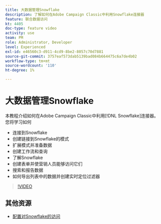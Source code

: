 ```yaml
---
title: 大数据管理Snowflake
description: 了解如何在Adobe Campaign Classic中利用Snowflake连接器
feature: 联合数据访问
kt: 4405
doc-type: feature video
activity: use
team: PM
role: Administrator, Developer
level: Experienced
exl-id: e46560c3-d911-4cd9-8be2-8057c70d7881
source-git-commit: 3757eaf573dab5139bad084b664475c6a7de4b02
workflow-type: tm+mt
source-wordcount: '110'
ht-degree: 1%

---
```


# 大数据管理Snowflake

本教程介绍如何在Adobe Campaign Classic中利用[!DNL Snowflake]连接器。
您将学习如何

* 连接到Snowflake
* 创建链接到Snowflake的模式
* 扩展模式并准备数据
* 创建工作流和查询
* 了解Snowflake
* 创建表单并使营销人员能够访问它们
* 搜索和报告数据
* 如何导出列表中的数据并创建实时定位过滤器

>[!VIDEO](https://video.tv.adobe.com/v/31588?quality=12&learn=on)

## 其他资源

* [配置对Snowflake的访问](https://experienceleague.adobe.com/docs/campaign-classic/using/installing-campaign-classic/accessing-external-database/configure-fda/config-databases/configure-fda-snowflake.html?lang=en#installing-campaign-classic)
